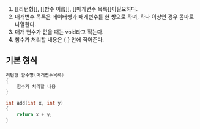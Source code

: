 1. [[리턴형]], [[함수 이름]], [[매개변수 목록]]이필요하다.
2. 매개변수 목록은 데이터형과 매개변수를 한 쌍으로 하며, 하나 이상인 경우 콤마로 나열한다.
3. 매개 변수가 없을 때는 void라고 적는다.
4. 함수가 처리할 내용은 { } 안에 적어준다.
## 기본 형식 ##
```c
리턴형 함수명(매개변수목록)
{
	함수가 처리할 내용
}

int add(int x, int y)
{
	return x + y;
}
```

